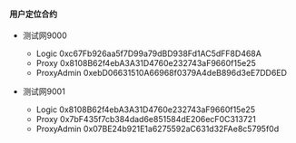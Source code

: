 #### 用户定位合约

- 测试网9000
    - Logic 0xc67Fb926aa5f7D99a79dBD938Fd1AC5dFF8D468A
    - Proxy 0x8108B62f4ebA3A31D4760e232743aF9660f15e25
    - ProxyAdmin 0xebD06631510A66968f0379A4deB896d3eE7DD6ED
  
- 测试网9001
    - Logic 0x8108B62f4ebA3A31D4760e232743aF9660f15e25
    - Proxy 0x7bF435f7cb384dad6e851584dE206ecF0C313721
    - ProxyAdmin 0x07BE24b921E1a6275592aC631d32FAe8c5795f0d
